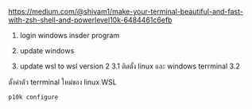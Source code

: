 https://medium.com/@shivam1/make-your-terminal-beautiful-and-fast-with-zsh-shell-and-powerlevel10k-6484461c6efb
1. login windows insder program 

2. update windows

3. update wsl to wsl version 2
   3.1 ติดตั้ง linux และ windows terrminal
   3.2   

ตั้งค่าตัว terrminal ใหม่ของ linux WSL

    p10k configure 

